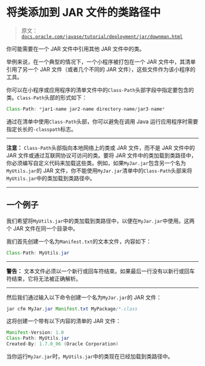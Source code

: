 # 将类添加到 JAR 文件的类路径中

> 原文：[`docs.oracle.com/javase/tutorial/deployment/jar/downman.html`](https://docs.oracle.com/javase/tutorial/deployment/jar/downman.html)

你可能需要在一个 JAR 文件中引用其他 JAR 文件中的类。

举例来说，在一个典型的情况下，一个小程序被打包在一个 JAR 文件中，其清单引用了另一个 JAR 文件（或者几个不同的 JAR 文件），这些文件作为该小程序的工具。

你可以在小程序或应用程序的清单文件中的`Class-Path`头部字段中指定要包含的类。`Class-Path`头部的形式如下：

```java
Class-Path: *jar1-name jar2-name directory-name/jar3-name*

```

通过在清单中使用`Class-Path`头部，你可以避免在调用 Java 运行应用程序时需要指定长长的`-classpath`标志。

* * *

**注意：** `Class-Path`头部指向本地网络上的类或 JAR 文件，而不是 JAR 文件中的 JAR 文件或通过互联网协议可访问的类。要将 JAR 文件中的类加载到类路径中，你必须编写自定义代码来加载这些类。例如，如果`MyJar.jar`包含另一个名为`MyUtils.jar`的 JAR 文件，你不能使用`MyJar.jar`清单中的`Class-Path`头部来将`MyUtils.jar`中的类加载到类路径中。

* * *

## 一个例子

我们希望将`MyUtils.jar`中的类加载到类路径中，以便在`MyJar.jar`中使用。这两个 JAR 文件在同一个目录中。

我们首先创建一个名为`Manifest.txt`的文本文件，内容如下：

```java
Class-Path: MyUtils.jar

```

* * *

**警告：** 文本文件必须以一个新行或回车符结束。如果最后一行没有以新行或回车符结束，它将无法被正确解析。

* * *

然后我们通过输入以下命令创建一个名为`MyJar.jar`的 JAR 文件：

```java
jar cfm MyJar.jar Manifest.txt MyPackage/*.class

```

这将创建一个带有以下内容的清单的 JAR 文件：

```java
Manifest-Version: 1.0
Class-Path: MyUtils.jar
Created-By: 1.7.0_06 (Oracle Corporation)

```

当你运行`MyJar.jar`时，`MyUtils.jar`中的类现在已经加载到类路径中。
